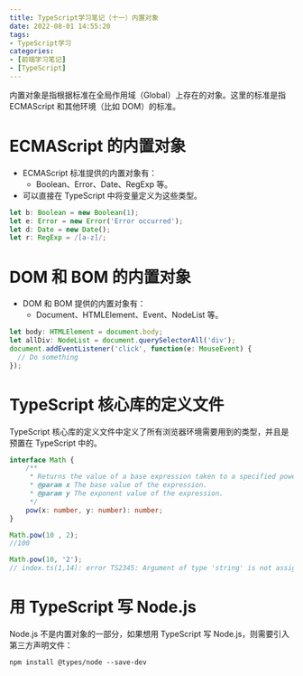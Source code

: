 ```yaml
---
title: TypeScript学习笔记（十一）内置对象
date: 2022-08-01 14:55:20
tags:
- TypeScript学习
categories:
- [前端学习笔记]
- [TypeScript]
---
```


内置对象是指根据标准在全局作用域（Global）上存在的对象。这里的标准是指 ECMAScript 和其他环境（比如 DOM）的标准。

# ECMAScript 的内置对象

* ECMAScript 标准提供的内置对象有：
    * Boolean、Error、Date、RegExp 等。
* 可以直接在 TypeScript 中将变量定义为这些类型。

```ts
let b: Boolean = new Boolean(1);
let e: Error = new Error('Error occurred');
let d: Date = new Date();
let r: RegExp = /[a-z]/;
```

# DOM 和 BOM 的内置对象

* DOM 和 BOM 提供的内置对象有：
    * Document、HTMLElement、Event、NodeList 等。

```ts
let body: HTMLElement = document.body;
let allDiv: NodeList = document.querySelectorAll('div');
document.addEventListener('click', function(e: MouseEvent) {
  // Do something
});
```

# TypeScript 核心库的定义文件

TypeScript 核心库的定义文件中定义了所有浏览器环境需要用到的类型，并且是预置在 TypeScript 中的。

```ts
interface Math {
    /**
     * Returns the value of a base expression taken to a specified power.
     * @param x The base value of the expression.
     * @param y The exponent value of the expression.
     */
    pow(x: number, y: number): number;
}

Math.pow(10 , 2);
//100

Math.pow(10, '2');
// index.ts(1,14): error TS2345: Argument of type 'string' is not assignable to parameter of type 'number'.
```

# 用 TypeScript 写 Node.js

Node.js 不是内置对象的一部分，如果想用 TypeScript 写 Node.js，则需要引入第三方声明文件：

```node
npm install @types/node --save-dev
```

